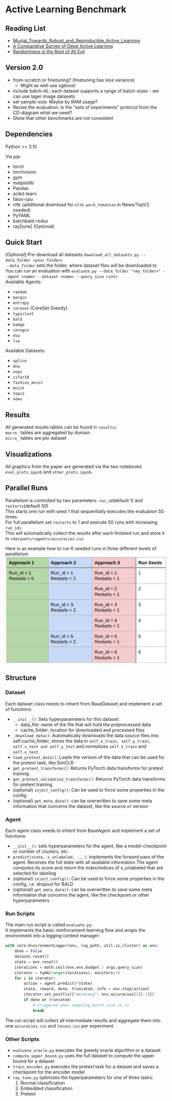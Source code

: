 # Active Learning Benchmark

## Reading List
- [Munjal_Towards_Robust_and_Reproducible_Active_Learning](https://openaccess.thecvf.com/content/CVPR2022/papers/Munjal_Towards_Robust_and_Reproducible_Active_Learning_Using_Neural_Networks_CVPR_2022_paper.pdf)
- [A Comparative Survey of Deep Active Learning](https://arxiv.org/pdf/2203.13450.pdf)
- [Randomness is the Root of All Evil](https://openaccess.thecvf.com/content/WACV2023/papers/Ji_Randomness_Is_the_Root_of_All_Evil_More_Reliable_Evaluation_WACV_2023_paper.pdf)

## Version 2.0
- from-scratch or finetuning? (finetuning has less variance)
  - Might as well use xgboost
- include batch-AL: each dataset supports a range of batch-sizes - we can use lager image datasets
- set sample-size: Maybe by RAM usage?
- Revise the evaluation: Is the "sets of experiments" protocol from the CD-diagram what we need?
- Show that other benchmarks are not consistent

## Dependencies
Python >= 3.10 

Via pip:
- torch
- torchvision
- gym
- matplotlib
- Pandas
- scikit-learn
- faiss-cpu
- nltk (additional download for `nltk.word_tokenize` in News/TopV2 needed)
- PyYAML
- batchbald-redux
- ray\[tune\] (Optional)

## Quick Start
[Optional] Pre-download all datasets `download_all_datasets.py --data_folder <your_folder>`\
`--data_folder` sets the folder, where dataset files will be downloaded to \
You can run an evaluation with `evaluate.py --data_folder "<my_folder>" --agent <name> --dataset <name> --query_size <int>`\
Available Agents:
- `random`
- `margin`
- `entropy`
- `coreset` (CoreSet Greedy)
- `typiclust`
- `bald`
- `badge`
- `coregcn`
- `dsa`
- `lsa`

Available Datasets:
- `splice`
- `dna`
- `usps`
- `cifar10`
- `fashion_mnist`
- `mnist`
- `topv2`
- `news`

## Results
All generated results tables can be found in `results/`\
`macro_` tables are aggregated by domain \
`micro_` tables are per dataset

## Visualizations
All graphics from the paper are generated via the two notebooks `eval_plots.ipynb` and `other_plots.ipynb`.

## Parallel Runs
Parallelism is controlled by two parameters: `run_id`(default 1) and `restarts`(default 50)\
This starts one run with seed 1 that sequentially executes the evaluation 50 times. \
For full parallelism set `restarts` to 1 and execute 50 runs with increasing `run_ids`\
This will automatically collect the results after each finished run and store it in `<dataset>/<agent>/accuracies.csv`

Here is an example how to run 6 seeded runs in three different levels of parallelism \
![](doc/img/parallel_runs_example.png)

## Structure
### Dataset
Each dataset class needs to inherit from BaseDataset and implement a set of functions:
- `__init__()`: Sets hyperparameters for this dataset:
  - data_file: name of the file that will hold the preprocessed data
  - cache_folder: location for downloaded and processed files
- `_download_data()`: Automatically downloads the data source files into self.cache_folder, stores the data in `self.x_train, self.y_train, self.x_test and self.y_test` and normalizes `self.x_train` and `self.x_test`. <br>
- `load_pretext_data()`: Loads the version of the data that can be used for the pretext task, like SimCLR
- `get_pretext_transforms()`: Returns PyTorch data transforms for pretext training
- `get_pretext_validation_transforms()`: Returns PyTorch data transforms for pretext training
- (optional) `inject_config()`: Can be used to force some properties in the config
- (optional) `get_meta_data()`: can be overwritten to save some meta information that concerns the dataset, like the source or version

### Agent
Each agent class needs to inherit from BaseAgent and implement a set of functions:
- `__init__()`: sets hyperparameters for the agent, like a model-checkpoint or number of clusters, etc.
- `predict(state, x_unlabeled, ...)`: implements the forward pass of the agent.
Receives the full state with all available information
The agent computes its score and return the index/indices of x_unlabeled that are selected for labeling
- (optional) `inject_config()`: Can be used to force some properties in the config, i.e. dropout for BALD
- (optional) `get_meta_data()`: can be overwritten to save some meta information that concerns the agent, like the checkpoint or other hyperparameters

### Run Scripts
The main run script is called `evaluate.py`. \
It implements the basic reinforcement learning flow and wraps the environment into a logging context manager:
```python
with core.EnvironmentLogger(env, log_path, util.is_cluster) as env:
    done = False
    dataset.reset()
    state = env.reset()
    iterations = math.ceil(env.env.budget / args.query_size)
    iterator = tqdm(range(iterations), miniters=2)
    for i in iterator:
        action = agent.predict(*state)
        state, reward, done, truncated, info = env.step(action)
        iterator.set_postfix({"accuracy": env.accuracies[1][-1]})
        if done or truncated:
            # triggered when sampling batch_size is >1
            break
```
The run script will collect all intermediate results and aggregate them into one `accuracies.csv` and `losses.csv` per experiment.

### Other Scripts
- `evaluate_oracle.py` executes the greedy oracle algorithm or a dataset
- `compute_upper_bound.py` uses the full dataset to compute the upper bound for a dataset
- `train_encoder.py` executes the pretext task for a dataset and saves a checkpoint for the encoder model
- `ray_tune.py` optimizes the hyperparameters for one of three tasks:
  1. Normal classification
  2. Embedded classification
  3. Pretext 
